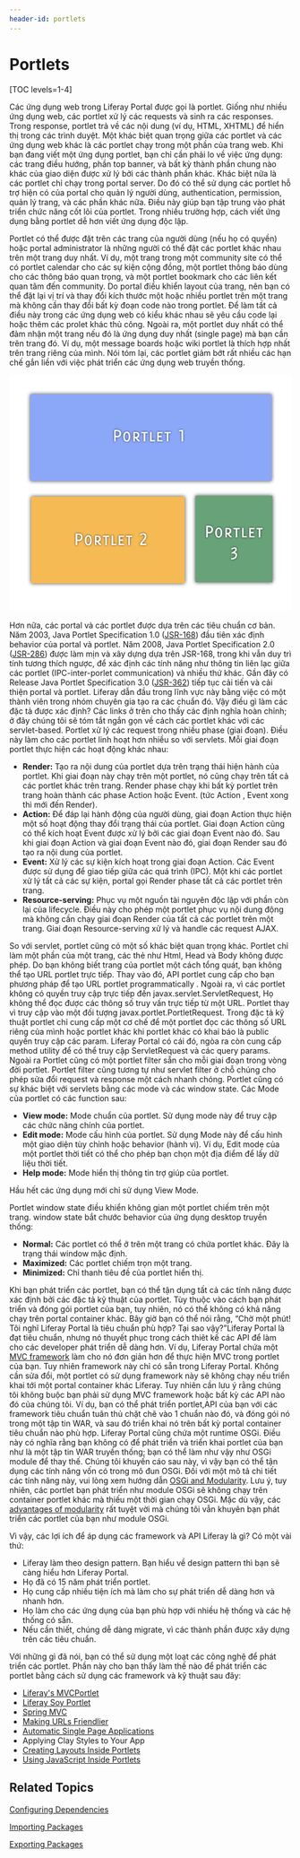 ```yaml
---
header-id: portlets
---
```


# Portlets

[TOC levels=1-4]

Các ứng dụng web trong Liferay Portal được gọi là portlet. Giống như nhiều ứng dụng web, các portlet xử lý các requests và sinh ra các responses. Trong response, portlet trả về các nội dung (ví dụ, HTML, XHTML) để hiển thị trong các trình duyệt. Một khác biệt quan trọng giữa các portlet và các ứng dụng web khác là các portlet chạy trong một phần của trang web. Khi bạn đang viết một ứng dụng portlet, bạn chỉ cần phải lo về việc ứng dụng: các trang điều hướng, phần top banner, và bất kỳ thành phần chung nào khác của giao diện được xử lý bởi các thành phần khác. Khác biệt nữa là các portlet chỉ chạy trong portal server. Do đó có thể sử dụng các portlet hỗ trợ hiện có của portal cho quản lý người dùng, authentication, permission, quản lý trang, và các phần khác nữa. Điều này giúp bạn tập trung vào phát triển chức năng cốt lõi của portlet. Trong nhiều trường hợp, cách viết ứng dụng bằng portlet dễ hơn viết ứng dụng độc lập.

Portlet có thể được đặt trên các trang của người dùng (nếu họ có quyền) hoặc portal administrator là những người có thể đặt các portlet khác nhau trên một trang duy nhất. Ví dụ, một trang trong một community site có thể có portlet calendar cho các sự kiện cộng đồng, một portlet thông báo dùng cho các thông báo quan trọng, và một portlet bookmark cho các liên kết quan tâm đến community. Do portal điều khiển layout của trang, nên bạn có thể đặt lại vị trí và thay đổi kích thước một hoặc nhiều portlet trên một trang mà không cần thay đổi bất kỳ đoạn code nào trong portlet. Để làm tất cả điều này trong các ứng dụng web có kiểu khác nhau sẽ yêu cầu code lại hoặc thêm các prolet khác thủ công. Ngoài ra, một portlet duy nhất có thể đảm nhận một trang nếu đó là ứng dụng duy nhất (single page) mà bạn cần trên trang đó. Ví dụ, một message boards hoặc wiki portlet là thích hợp nhất trên trang riêng của mình. Nói tóm lại, các portlet giảm bớt rất nhiều các hạn chế gắn liền với việc phát triển các ứng dụng web truyền thống.

![Hình 1: Bạn có thể đặt nhiều portlet trên một trang duy nhất.](../../images/portlet-applications.png)

Hơn nữa, các portal và các portlet được dựa trên các tiêu chuẩn cơ bản. Năm 2003, Java Portlet Specification 1.0
([JSR-168](https://jcp.org/en/jsr/detail?id=168)) 
đầu tiên xác định behavior của portal và portlet. Năm 2008, Java Portlet Specification 2.0
([JSR-286](https://jcp.org/en/jsr/detail?id=286)) 
được làm mịn và xây dựng dựa trên JSR-168, trong khi vẫn duy trì tính tương thích ngược, để xác định các tính năng như thông tin liên lạc giữa các portlet (IPC-inter-porlet communication) và nhiều thứ khác. Gần đây có Release Java Portlet Specification 3.0
([JSR-362](https://jcp.org/en/jsr/detail?id=362)) 
tiếp tục cải tiến và cải thiện portal và portlet. Liferay dẫn đầu trong lĩnh vực này bằng việc có một thành viên trong nhóm chuyên gia tạo ra các chuẩn đó.
Vậy điều gì làm các đặc tả được xác định? Các links ở  trên cho thấy các định nghĩa hoàn chỉnh; ở đây chúng tôi sẽ tóm tắt ngắn gọn về cách các portlet khác với các servlet-based.
Portlet xử lý các request trong nhiều phase (giai đoạn). Điều này làm cho các portlet linh hoạt hơn nhiều so với servlets. Mỗi giai đoạn portlet thực hiện các hoạt động khác nhau:

- **Render:** Tạo ra nội dung của portlet dựa trên trạng thái hiện hành của
  portlet. Khi giai đoạn này chạy trên một portlet, nó cũng chạy trên tất cả các portlet khác trên trang. Render phase chạy khi bất kỳ portlet trên trang hoàn thành các phase Action hoặc Event. (tức Action , Event xong thì mới đến Render).
- **Action:** Để đáp lại hành động của người dùng, giai đoạn Action thực hiện một
  số hoạt động thay đổi trạng thái của portlet. Giai đoạn Action cũng có thể kích hoạt Event được xử lý bởi các giai đoạn Event nào đó. Sau khi giai đoạn Action và giai đoạn Event nào đó, giai đoạn Render sau đó tạo ra nội dung của portlet. 
- **Event:** Xử lý các sự kiện kích hoạt trong giai đoạn Action. Các Event được
  sử dụng để giao tiếp giữa các quá trình (IPC). Một khi các portlet xử lý tất cả các sự kiện, portal gọi Render phase tất cả các portlet trên trang.
- **Resource-serving:** Phục vụ một nguồn tài nguyên độc lập với phần còn lại của
  lifecycle. Điều này cho phép một portlet phục vụ nội dung động mà không cần chạy giai đoạn Render của tất cả các portlet trên một trang. Giai đoạn Resource-serving xử lý và handle các request AJAX.

So với servlet, portlet cũng có một số khác biệt quan trọng khác. Portlet chỉ làm một phần của một trang, các thẻ như Html, Head và Body không được phép. Do bạn không biết trang của portlet một cách tổng quát, bạn không thể tạo URL portlet trực tiếp. Thay vào đó, API portlet cung cấp cho bạn phương pháp để tạo URL portlet programmatically . Ngoài ra, vì các portlet không có quyền truy cập trực tiếp đến javax.servlet.ServletRequest, Họ không thể đọc được các thông số truy vấn trực tiếp từ một URL. Portlet thay vì truy cập vào một đối tượng javax.portlet.PortletRequest. Trong đặc tả kỹ thuật portlet chỉ cung cấp một cơ chế để một portlet đọc các thông số URL riêng của mình hoặc portlet khác khi portlet khác có khai báo là public quyền truy cập các param. Liferay Portal có cái đó, ngòa ra còn cung cấp method utility để có thể truy cập ServletRequest và các query params. Ngoài ra Portlet cũng có một portlet filter sẵn cho mỗi giai đoạn trong vòng đời portlet. Portlet filter cũng tương tự như servlet filter ở chỗ chúng cho phép sửa đổi request và response một cách nhanh chóng.
Portlet cũng có sự khác biệt với servlets  bằng các mode và các window state. Các Mode  của portlet có các function sau:

- **View mode:** Mode chuẩn của portlet. Sử dụng mode này để truy cập các chức năng chính của portlet.
- **Edit mode:** Mode cấu hình của portlet. Sử dụng Mode này để cấu hình một giao diện tùy chỉnh hoặc behavior (hành vi). Ví dụ, Edit mode của một portlet thời tiết có thể cho phép bạn chọn một địa điểm để lấy dữ liệu thời tiết.
- **Help mode:** Mode hiển thị thông tin trợ giúp của portlet.

Hầu hết các ứng dụng mới chỉ sử dụng View Mode.

Portlet window state điều khiển không gian một portlet chiếm trên một trang. window state bắt chước behavior của ứng dụng desktop truyền thống:

- **Normal:** Các portlet có thể ở trên một trang có chứa portlet khác. Đây là trạng thái window mặc định. 
- **Maximized:** Các portlet chiếm trọn một trang.
- **Minimized:** Chỉ thanh tiêu đề của portlet hiển thị.

Khi bạn phát triển các portlet, bạn có thể tận dụng tất cả các tính năng được xác định bởi các đặc tả kỹ thuật của portlet. Tùy thuộc vào cách bạn phát triển và đóng gói portlet của bạn, tuy nhiên, nó có thể không có khả năng chạy trên portal container khác. Bây giờ bạn có thể nói rằng, “Chờ một phút! Tôi nghĩ Liferay Portal là tiêu chuẩn phù hợp? Tại sao vậy?”Liferay Portal là đạt tiêu chuẩn, nhưng nó thuyết phục trong cách thiêt kế các API để làm cho các developer phát triển dễ dàng hơn. Ví dụ, Liferay Portal chứa một
[MVC framework](/docs/7-1/tutorials/-/knowledge_base/t/liferay-mvc-portlet) 
làm cho nó đơn giản hơn để thực hiện MVC trong portlet của bạn. Tuy nhiên framework này chỉ có sẵn trong Liferay Portal. Không cần sửa đổi, một portlet có sử dụng framework này sẽ không chạy nếu triển khai tới một portal container khác Liferay. Tuy nhiên cần lưu ý rằng chúng tôi không buộc bạn phải sử dụng MVC framework hoặc bất kỳ các API nào đó của chúng tôi. Ví dụ, bạn có thể phát triển portlet,API của bạn với các framework tiêu chuẩn tuân thủ chặt chẽ vào 1 chuẩn nào đó, và đóng gói nó trong một tập tin WAR, và sau đó triển khai nó trên bất kỳ portal container tiêu chuẩn nào phù hợp.
Liferay Portal cũng chứa một runtime OSGi. Điều này có nghĩa rằng bạn không có để phát triển và triển khai portlet của bạn như là một tập tin WAR truyền thống; bạn có thể làm như vậy như OSGi module để thay thế. Chúng tôi khuyến cáo sau này, vì vậy bạn có thể tận dụng các tính năng vốn có trong mô đun OSGi. Đối với một mô tả chi tiết các tính năng này, vui lòng xem hướng dẫn
[OSGi and Modularity](/docs/7-1/tutorials/-/knowledge_base/t/osgi-and-modularity-for-liferay-6-developers). 
Lưu ý, tuy nhiên, các portlet bạn phát triển như module OSGi sẽ không chạy trên container portlet khác mà thiếu một thời gian chạy OSGi. Mặc dù vậy, các
[advantages of modularity](/docs/7-1/tutorials/-/knowledge_base/t/the-benefits-of-modularity)
rất tuyệt vời mà chúng tôi vẫn khuyên bạn phát triển các portlet của bạn như module OSGi.

Vì vậy, các lợi ích để áp dụng các framework và API Liferay là gì? Có một vài thứ:

- Liferay làm theo design pattern. Bạn hiểu về design pattern thì bạn sẽ càng hiểu hơn Liferay Portal.
- Họ đã có 15 năm phát triển portlet.
- Họ cung cấp nhiều tiện ích mà làm cho sự phát triển dễ dàng hơn và nhanh hơn.
- Họ làm cho các ứng dụng của bạn phù hợp với nhiều hệ thống và các hệ thống có sẵn.
- Nếu cần thiết, chúng dễ dàng migrate, vì các thành phần được xây dựng trên các tiêu chuẩn.

Với những gì đã nói, bạn có thể sử dụng một loạt các công nghệ để phát triển các portlet. Phần này cho bạn thấy làm thế nào để phát triển các portlet bằng cách sử dụng các framework và kỹ thuật sau đây:

- [Liferay's MVCPortlet](/docs/7-1/tutorials/-/knowledge_base/t/liferay-mvc-portlet)
- [Liferay Soy Portlet](/docs/7-1/tutorials/-/knowledge_base/t/liferay-soy-portlet)
- [Spring MVC](/docs/7-1/tutorials/-/knowledge_base/t/spring-mvc)
- [Making URLs Friendlier](/docs/7-1/tutorials/-/knowledge_base/t/making-urls-friendlier)
- [Automatic Single Page Applications](/docs/7-1/tutorials/-/knowledge_base/t/automatic-single-page-applications)
- Applying Clay Styles to Your App
- [Creating Layouts Inside Portlets](/docs/7-1/tutorials/-/knowledge_base/t/creating-layouts-inside-custom-portlets)
- [Using JavaScript Inside Portlets](/docs/7-1/tutorials/-/knowledge_base/t/using-javascript-in-your-portlets)

<!-- TODO: readd JSF link, when available. -Cody.
- [JSF Portlets with Liferay Faces](develop/tutorials/-/knowledge_base/7-1/jsf-portlets-with-liferay-faces)
-->

## Related Topics

[Configuring Dependencies](/docs/7-1/tutorials/-/knowledge_base/t/configuring-dependencies)

[Importing Packages](/docs/7-1/tutorials/-/knowledge_base/t/importing-packages)

[Exporting Packages](/docs/7-1/tutorials/-/knowledge_base/t/exporting-packages)
